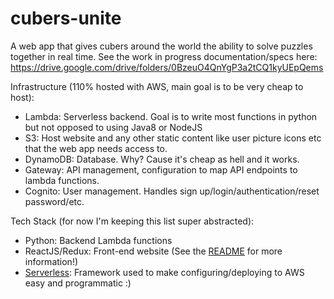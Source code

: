 # cubers-unite
A web app that gives cubers around the world the ability to solve puzzles together in real time.
See the work in progress documentation/specs here: https://drive.google.com/drive/folders/0BzeuO4QnYgP3a2tCQ1kyUEpQems

Infrastructure (110% hosted with AWS, main goal is to be very cheap to host):
- Lambda: Serverless backend.  Goal is to write most functions in python but not opposed to using Java8 or NodeJS
- S3: Host website and any other static content like user picture icons etc that the web app needs access to.
- DynamoDB: Database.  Why? Cause it's cheap as hell and it works.
- Gateway: API management, configuration to map API endpoints to lambda functions.
- Cognito: User management.  Handles sign up/login/authentication/reset password/etc.

Tech Stack (for now I'm keeping this list super abstracted):
- Python: Backend Lambda functions
- ReactJS/Redux: Front-end website (See the [README](https://github.com/JakeRuth/cubers-unite/tree/master/website) for more information!)
- [Serverless](https://github.com/serverless/serverless): Framework used to make configuring/deploying to AWS easy and programmatic :)
